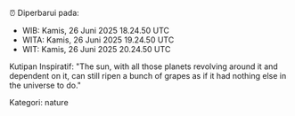⏰ Diperbarui pada:
- WIB: Kamis, 26 Juni 2025 18.24.50 UTC
- WITA: Kamis, 26 Juni 2025 19.24.50 UTC
- WIT: Kamis, 26 Juni 2025 20.24.50 UTC

Kutipan Inspiratif:
"The sun, with all those planets revolving around it and dependent on it, can still ripen a bunch of grapes as if it had nothing else in the universe to do."


Kategori: nature

